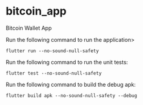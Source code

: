 # bitcoin_app

Bitcoin Wallet App

Run the following command to run the application>

```
flutter run --no-sound-null-safety
```

Run the following command to run the unit tests:

```
flutter test --no-sound-null-safety
```
Run the following command to build the debug apk:

```
flutter build apk --no-sound-null-safety --debug
```